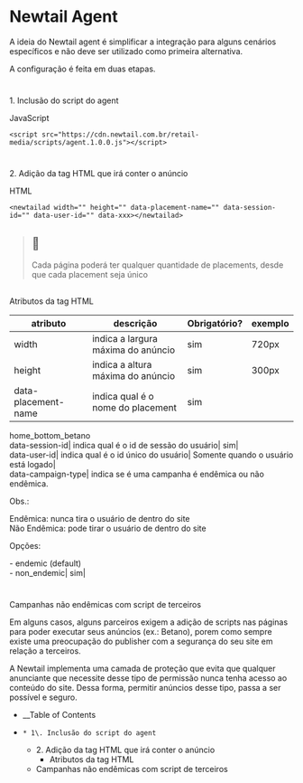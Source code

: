 

# Newtail Agent

A ideia do Newtail agent é simplificar a integração para alguns cenários
específicos e não deve ser utilizado como primeira alternativa.

A configuração é feita em duas etapas.

#

1\. Inclusão do script do agent

JavaScript

    
    
    <script src="https://cdn.newtail.com.br/retail-media/scripts/agent.1.0.0.js"></script>
    

#

2\. Adição da tag HTML que irá conter o anúncio

HTML

    
    
    <newtailad width="" height="" data-placement-name="" data-session-id="" data-user-id="" data-xxx></newtailad>
    

> ## 📘
>
> Cada página poderá ter qualquer quantidade de placements, desde que cada
> placement seja único

##

Atributos da tag HTML

atributo| descrição| Obrigatório?| exemplo  
---|---|---|---  
width| indica a largura máxima do anúncio| sim| 720px  
height| indica a altura máxima do anúncio| sim| 300px  
data-placement-name| indica qual é o nome do placement| sim|
home_bottom_betano  
data-session-id| indica qual é o id de sessão do usuário| sim|  
data-user-id| indica qual é o id único do usuário| Somente quando o usuário
está logado|  
data-campaign-type| indica se é uma campanha é endêmica ou não endêmica.  
  
Obs.:  
  
Endêmica: nunca tira o usuário de dentro do site  
Não Endêmica: pode tirar o usuário de dentro do site  
  
Opções:  
  
\- endemic (default)  
\- non_endemic| sim|  
  
  

#

Campanhas não endêmicas com script de terceiros

Em alguns casos, alguns parceiros exigem a adição de scripts nas páginas para
poder executar seus anúncios (ex.: Betano), porem como sempre existe uma
preocupação do publisher com a segurança do seu site em relação a terceiros.

A Newtail implementa uma camada de proteção que evita que qualquer anunciante
que necessite desse tipo de permissão nunca tenha acesso ao conteúdo do site.
Dessa forma, permitir anúncios desse tipo, passa a ser possível e seguro.

  * __Table of Contents
  *     * 1\. Inclusão do script do agent
    * 2\. Adição da tag HTML que irá conter o anúncio
      * Atributos da tag HTML
    * Campanhas não endêmicas com script de terceiros

